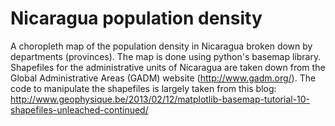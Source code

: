 # Nicaragua population density 
A choropleth map of the population density in Nicaragua broken down by departments (provinces). The map is done using python's basemap library. Shapefiles for the administrative units of Nicaragua are taken down from the Global Administrative Areas (GADM) website (http://www.gadm.org/). The code to manipulate the shapefiles is largely taken from this blog: http://www.geophysique.be/2013/02/12/matplotlib-basemap-tutorial-10-shapefiles-unleached-continued/ 
